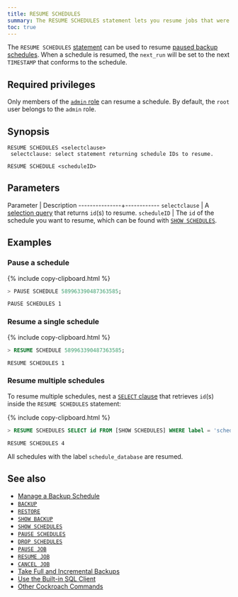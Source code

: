 ```yaml
---
title: RESUME SCHEDULES
summary: The RESUME SCHEDULES statement lets you resume jobs that were previously paused with PAUSE SCHEDULE.
toc: true
---
```


 The `RESUME SCHEDULES` [statement](sql-statements.html) can be used to resume [paused backup schedules](pause-schedules.html). When a schedule is resumed, the `next_run` will be set to the next `TIMESTAMP` that conforms to the schedule.

## Required privileges

Only members of the [`admin` role](authorization.html#default-roles) can resume a schedule. By default, the `root` user belongs to the `admin` role.

## Synopsis

~~~
RESUME SCHEDULES <selectclause>
 selectclause: select statement returning schedule IDs to resume.

RESUME SCHEDULE <scheduleID>
~~~

## Parameters

 Parameter     | Description
---------------+------------
`selectclause` | A [selection query](selection-queries.html) that returns `id`(s) to resume.
`scheduleID`   | The `id` of the schedule you want to resume, which can be found with [`SHOW SCHEDULES`](show-schedules.html).

## Examples

### Pause a schedule

{% include copy-clipboard.html %}
~~~ sql
> PAUSE SCHEDULE 589963390487363585;
~~~

~~~
PAUSE SCHEDULES 1
~~~

### Resume a single schedule

{% include copy-clipboard.html %}
~~~ sql
> RESUME SCHEDULE 589963390487363585;
~~~

~~~
RESUME SCHEDULES 1
~~~

### Resume multiple schedules

To resume multiple schedules, nest a [`SELECT` clause](select-clause.html) that retrieves `id`(s) inside the `RESUME SCHEDULES` statement:

{% include copy-clipboard.html %}
~~~ sql
> RESUME SCHEDULES SELECT id FROM [SHOW SCHEDULES] WHERE label = 'schedule_database';
~~~

~~~
RESUME SCHEDULES 4
~~~

All schedules with the label `schedule_database` are resumed.

## See also

- [Manage a Backup Schedule](manage-a-backup-schedule.html)
- [`BACKUP`](backup.html)
- [`RESTORE`](restore.html)
- [`SHOW BACKUP`](show-backup.html)
- [`SHOW SCHEDULES`](show-schedules.html)
- [`PAUSE SCHEDULES`](pause-schedules.html)
- [`DROP SCHEDULES`](drop-schedules.html)
- [`PAUSE JOB`](pause-job.html)
- [`RESUME JOB`](pause-job.html)
- [`CANCEL JOB`](cancel-job.html)
- [Take Full and Incremental Backups](take-full-and-incremental-backups.html)
- [Use the Built-in SQL Client](cockroach-sql.html)
- [Other Cockroach Commands](cockroach-commands.html)
